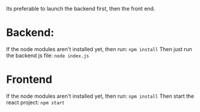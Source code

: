 Its preferable to launch the backend first, then the front end.

# Backend:

If the node modules aren't installed yet, then run:
`npm install`
Then just run the backend js file:
`node index.js`

# Frontend

If the node modules aren't installed yet, then run:
`npm install`
Then start the react project:
`npm start`
